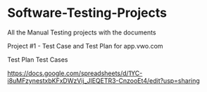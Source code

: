 # Software-Testing-Projects
All the Manual Testing projects with the documents 


Project #1 - Test Case and Test Plan for app.vwo.com 

Test Plan 
Test Cases 

https://docs.google.com/spreadsheets/d/1YC-i8uMFzynestxbKFxDWzVij_JlEQETR3-CnzooEt4/edit?usp=sharing
